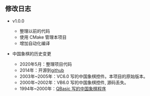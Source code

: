 ## 修改日志

- v1.0.0
  + 整理以前的代码
  + 使用 CMake 管理本项目
  + 增加自动化编译

- 中国象棋的历史变更
  + 2020年5月：整理项目代码
  + 2014年：开源到[github](https://github.com/KangLin/ChineseChessCtr/commits/master)
  + 2003年~2005年：VC6.0 写的中国象棋控件。本项目的原始版本。
  + 2000年~2002年：VB6.0 写的中国象棋控件, 源码丢失。
  + 1994年~2000年：[QBasic 写的中国象棋程序](https://github.com/KangLin/pre2006/tree/master/VB/XQ)
